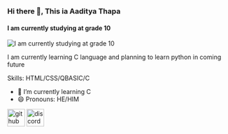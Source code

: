 ### Hi there 👋, This ia Aaditya Thapa
#### I am currently studying at grade 10
![I am currently studying at grade 10](https://share.creavite.co/FtSVXcCIZ95dLtFq.gif)

I am currently learning C language and planning to learn python in coming future

Skills: HTML/CSS/QBASIC/C

- 🌱 I’m currently learning C  
- 😄 Pronouns: HE/HIM 


[<img src='https://cdn.jsdelivr.net/npm/simple-icons@3.0.1/icons/github.svg' alt='github' height='40'>](https://github.com/Aadithapa456)  [<img src='https://cdn.jsdelivr.net/npm/simple-icons@3.0.1/icons/discord.svg' alt='discord' height='40'>](https://discord.gg/Nym6ZfBfu2)  

